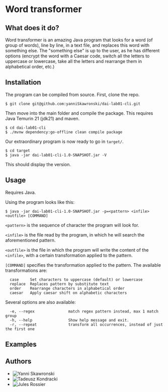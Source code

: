 # Word transformer

## What does it do?

Word transformer is an amazing Java program that looks for a word (of group of words), line by line, in a text file,
and replaces this word with something else. The "something else" is up to the user,
as he has different options (encrypt the word with a Caesar code,
switch all the letters to uppercase or lowercase, take all the letters and rearrange them in alphabetical order,
etc.)

## Installation

The program can be compiled from source. First, clone the repo.

```
$ git clone git@github.com:yanniSkawronski/dai-lab01-cli.git
```

Then move into the main folder and compile the package.
This requires Java Temurin 21 (jdk21) and maven.

```
$ cd dai-lab01-cli
$ ./mvnw dependency:go-offline clean compile package
```

Our extraordinary program is now ready to go in `target/`.

```
$ cd target
$ java -jar dai-lab01-cli-1.0-SNAPSHOT.jar -V
```

This should display the version.

## Usage
Requires Java.

Using the program looks like this:

```
$ java -jar dai-lab01-cli-1.0-SNAPSHOT.jar -p=<pattern> <infile> <outfile> [COMMAND]
```

`<pattern>` is the sequence of character the program will look for.

`<infile>` is the file read by the program, in which he will search the aforementioned pattern.

`<outfile>` is the file in which the program will write the content of the `<infile>`, with a certain transformation applied to the pattern.

`[COMMAND]` specifies the transformation applied to the pattern. The available transformations are:

```
  case     Set characters to uppercase (default) or lowercase
  replace  Replaces pattern by substitute text
  order    Rearrange characters in alphabetical order
  caesar   Apply caesar shift on alphabetic characters
```

Several options are also available:

```
  -e, --regex               match regex pattern instead, max 1 match group
  -h, --help                Show help message and exit.
  -r, --repeat              transform all occurrences, instead of just the first one
```

## Examples

## Authors

- ![Yanni Skawronski](@yanniSkawronski)
- ![Tadeusz Kondracki](@GlysVenture)
- ![Jules Rossier](@julesrossier)
